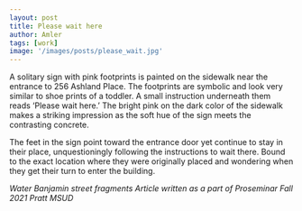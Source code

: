 ```yaml
---
layout: post
title: Please wait here
author: Amler
tags: [work]
image: '/images/posts/please_wait.jpg'
---
```


A solitary sign with pink footprints is painted on the sidewalk near the entrance to 256 Ashland Place. The footprints are symbolic and look very similar to shoe prints of a toddler. A small instruction underneath them reads ‘Please wait here.’ The bright pink on the dark color of the sidewalk makes a striking impression as the soft hue of the sign meets the contrasting concrete.

The feet in the sign point toward the entrance door yet continue to stay in their place, unquestioningly following the instructions to wait there. Bound to the exact location where they were originally placed and wondering when they get their turn to enter the building.

_Water Banjamin street fragments_
_Article written as a part of Proseminar Fall 2021 Pratt MSUD_